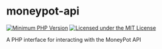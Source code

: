 # moneypot-api
[![Minimum PHP Version](https://img.shields.io/badge/php-%3E%3D%207.0-8892BF.svg)](https://php.net/)
[![Licensed under the MIT License](https://img.shields.io/badge/License-MIT-blue.svg)](https://github.com/RayHughes/moneypot-api/blob/master/LICENSE)

A PHP interface for interacting with the MoneyPot API
